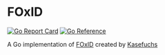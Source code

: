 # FOxID

[![Go Report Card](https://goreportcard.com/badge/github.com/dajeo/foxid-go)](https://goreportcard.com/report/github.com/dajeo/foxid-go)
[![Go Reference](https://pkg.go.dev/badge/github.com/dajeo/foxid-go.svg)](https://pkg.go.dev/github.com/dajeo/foxid-go)

A Go implementation of [FOxID](https://github.com/lutracorp/foxid) created by [Kasefuchs](https://github.com/kasefuchs)
